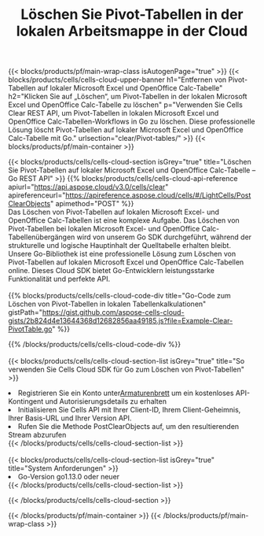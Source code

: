 ﻿---
title:  Löschen Sie Pivot-Tabellen in der lokalen Arbeitsmappe in der Cloud
description: Cloud-APIs und SDKs zum Löschen von Pivot-Tabellen unter Microsoft Excel und OpenOffice Calc. Klare Pivot-Tabellen in lokalen Tabellenkalkulationen durch die Cells Cloud API. SDK unterstützt verschiedene Entwicklungssprachen. Dazu gehören Android, C#, Go, Java, NodeJS, Perl, PHP, Python, Ruby und Swift.
---
{{< blocks/products/pf/main-wrap-class isAutogenPage="true" >}}
{{< blocks/products/cells/cells-cloud-upper-banner h1="Entfernen von Pivot-Tabellen auf lokaler Microsoft Excel und OpenOffice Calc-Tabelle" h2="Klicken Sie auf „Löschen“, um Pivot-Tabellen in der lokalen Microsoft Excel und OpenOffice Calc-Tabelle zu löschen" p="Verwenden Sie Cells Clear REST API, um Pivot-Tabellen in lokalen Microsoft Excel und OpenOffice Calc-Tabellen-Workflows in Go zu löschen. Diese professionelle Lösung löscht Pivot-Tabellen auf lokaler Microsoft Excel und OpenOffice Calc-Tabelle mit Go." urlsection="clear/Pivot-tables/" >}}
{{< blocks/products/pf/main-container >}}

{{< blocks/products/cells/cells-cloud-section isGrey="true" title="Löschen Sie Pivot-Tabellen auf lokaler Microsoft Excel und OpenOffice Calc-Tabelle – Go REST API" >}}
{{% blocks/products/cells/cells-cloud-api-reference apiurl="https://api.aspose.cloud/v3.0/cells/clear" apireferenceurl="https://apireference.aspose.cloud/cells/#/LightCells/PostClearObjects" apimethod="POST" %}}
<br/>
Das Löschen von Pivot-Tabellen auf lokalen Microsoft Excel- und OpenOffice Calc-Tabellen ist eine komplexe Aufgabe. Das Löschen von Pivot-Tabellen bei lokalen Microsoft Excel- und OpenOffice Calc-Tabellenübergängen wird von unserem Go SDK durchgeführt, während der strukturelle und logische Hauptinhalt der Quelltabelle erhalten bleibt. Unsere Go-Bibliothek ist eine professionelle Lösung zum Löschen von Pivot-Tabellen auf lokalen Microsoft Excel und OpenOffice Calc-Tabellen online. Dieses Cloud SDK bietet Go-Entwicklern leistungsstarke Funktionalität und perfekte API.
<br/>
<br/>
{{% blocks/products/cells/cells-cloud-code-div title="Go-Code zum Löschen von Pivot-Tabellen in lokalen Tabellenkalkulationen" gistPath="https://gist.github.com/aspose-cells-cloud-gists/2b824d4e13644368d12682856aa49185.js?file=Example-Clear-PivotTable.go" %}}
  
{{% /blocks/products/cells/cells-cloud-code-div %}}
<br/>
<br/>
{{< blocks/products/cells/cells-cloud-section-list isGrey="true" title="So verwenden Sie Cells Cloud SDK für Go zum Löschen von Pivot-Tabellen" >}}
<li> Registrieren Sie ein Konto unter<a href="https://dashboard.aspose.cloud/">Armaturenbrett</a> um ein kostenloses API-Kontingent und Autorisierungsdetails zu erhalten</li>
<li>Initialisieren Sie Cells API mit Ihrer Client-ID, Ihrem Client-Geheimnis, Ihrer Basis-URL und Ihrer Version API.</li>
<li>Rufen Sie die Methode PostClearObjects auf, um den resultierenden Stream abzurufen</li>
{{< /blocks/products/cells/cells-cloud-section-list >}}
<br/>
<br/>
{{< blocks/products/cells/cells-cloud-section-list isGrey="true" title="System Anforderungen" >}}
<li>Go-Version go1.13.0 oder neuer</li>
{{< /blocks/products/cells/cells-cloud-section-list >}}

{{< /blocks/products/cells/cells-cloud-section >}}

{{< /blocks/products/pf/main-container >}}
{{< /blocks/products/pf/main-wrap-class >}}
